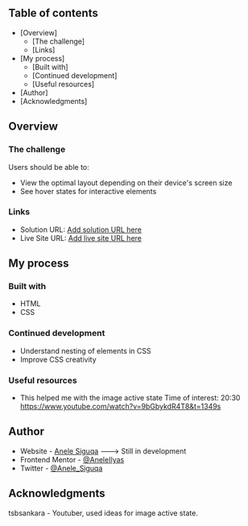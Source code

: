 ## Table of contents

- [Overview]
  - [The challenge]
  - [Links]
- [My process]
  - [Built with]
  - [Continued development]
  - [Useful resources]
- [Author]
- [Acknowledgments]

## Overview

### The challenge

Users should be able to:

- View the optimal layout depending on their device's screen size
- See hover states for interactive elements

### Links

- Solution URL: [Add solution URL here](https://your-solution-url.com)
- Live Site URL: [Add live site URL here](https://your-live-site-url.com)

## My process

### Built with

- HTML
- CSS 

### Continued development

- Understand nesting of elements in CSS
- Improve CSS creativity

### Useful resources

- This helped me with the image active state
  Time of interest: 20:30
  https://www.youtube.com/watch?v=9bGbykdR4T8&t=1349s

## Author

- Website - [Anele Siguqa](https://www.anelesiguqa.co.za) ---> Still in development
- Frontend Mentor - [@AneleIlyas](https://www.frontendmentor.io/profile/AneleIlyas)
- Twitter - [@Anele_Siguqa](https://twitter.com/Anele_Siguqa)

## Acknowledgments

tsbsankara - Youtuber, used ideas for image active state.